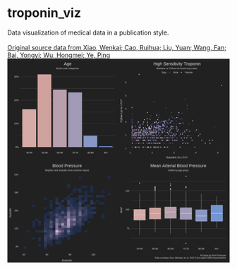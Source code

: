 # troponin_viz
Data visualization of medical data in a publication style.
</br>
</br>
[Original source data from Xiao, Wenkai; Cao, Ruihua; Liu, Yuan; Wang, Fan; Bai, Yongyi; Wu, Hongmei; Ye, Ping](https://zenodo.org/record/5012974)
</br>
![4 plots of relevant information from the study](https://github.com/npeckover/troponin_viz/blob/main/troponin_plots2.png)

